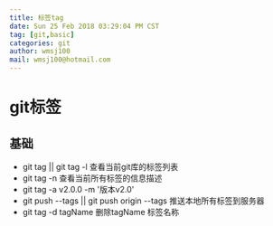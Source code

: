 ```yaml
---
title: 标签tag
date: Sun 25 Feb 2018 03:29:04 PM CST
tag: [git,basic]
categories: git
author: wmsj100
mail: wmsj100@hotmail.com
---
```


# git标签

## 基础
- git tag || git tag -l 查看当前git库的标签列表
- git tag -n 查看当前所有标签的信息描述
- git tag -a v2.0.0 -m '版本v2.0'
- git push --tags || git push origin --tags 推送本地所有标签到服务器
- git tag -d tagName 删除tagName 标签名称
